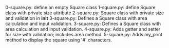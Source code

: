 0-square.py: define an empty Square class
1-square.py: define Square class with private size attribute
2-square.py: Square class with private size and validation in __init__
3-square.py: Defines a Square class with area calculation and input validation.
3-square.py: Defines a Square class with area calculation and input validation.
4-square.py: Adds getter and setter for size with validation; includes area method.
5-square.py: Adds my_print method to display the square using '#' characters.
